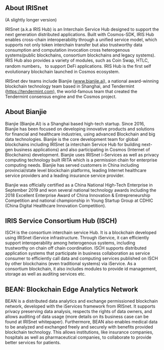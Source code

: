 ## About IRISnet 
(A slightly longer version)

IRISnet (a.k.a IRIS Hub) is an Interchain Service Hub designed to support the next generation distributed applications. Built with Cosmos-SDK, IRIS Hub enables cross-chain interoperability through a unified service model, which supports not only token interchain transfer but also trustworthy data consumption and computation invocation cross heterogenous systems(public blockchains, consortium blockchains and legacy systems). IRIS Hub also provides a variety of modules, such as Coin Swap, HTLC, random numbers， to support DeFi applications. IRIS Hub is the first self evolutionary blockchain launched in Cosmos ecosystem. 

IRISnet dev teams include Bianjie (www.bianjie.ai), a national award-winning blockchain technology team based in Shanghai, and Tendermint (https://tendermint.com), the world-famous team that created the Tendermint consensus engine and the Cosmos project.


## About Bianjie

Bianjie (Bianjie.AI) is a Shanghai based high-tech startup. Since 2016, Bianjie has been focused on developing innovative products and solutions for financial and healthcare industries, using advanced Blockchain and big data technologies. Bianjie is the core development team for global blockchains including  IRISnet (a interchain Service Hub for building next-gen business applications) and also participating in Cosmos (Internet of Blockchains) development.  Bianjie uses IRISnet i-Services as well as privacy computing technology built IRITA which is a permission chain for enterprise computing needs. Bianjie has served customers in China including provincial/state level blockchain platforms, leading Internet healthcare service providers and a leading insurance service provider.

Bianjie was officially certified as a China National High-Tech Enterprise in September 2019 and won several national technology awards including the 2018 Excellent Enterprise Award of China Innovation & Entrepreneurship Competition and national championship in Young Startup Group at CDHIC (China Digital Healthcare Innovation Competition).



## IRIS Service Consortium Hub (ISCH)

ISCH is the consortium interchain service Hub. It is a blockchain developed using IRISnet iService infrastructure. Through iService, it can efficiently support interoperability among heterogenous systems, including trustworthy on chain off chain coordination. ISCH supports distributed application systems that participate in business collaboration as service consumer to efficiently call data and computing services published on ISCH by other blockchains (even traditional systems) via iService. As a consortium blockchain, it also includes modules to provide id management, storage as well as auditing services etc. 

## BEAN: Blockchain Edge Analytics Network

BEAN is a distributed data analytics and exchange permissioned blockchain network, developed with the iServices framework from IRISnet. It supports privacy preserving data analysis, respects the rights of data owners, and allows auditing of data usage (more details on its business case can be found at IRISnet whitepaper). Furthermore, BEAN also enables medical data to be analyzed and exchanged freely and securely with benefits provided blockchain technology. This allows institutions, like insurance companies, hospitals as well as pharmaceutical companies, to collaborate to provide better services for patients.



